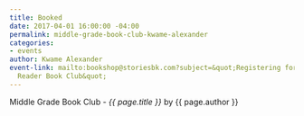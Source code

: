 ```yaml
---
title: Booked
date: 2017-04-01 16:00:00 -04:00
permalink: middle-grade-book-club-kwame-alexander
categories:
- events
author: Kwame Alexander
event-link: mailto:bookshop@storiesbk.com?subject=&quot;Registering for 4/1 Middle
  Reader Book Club&quot;
---
```


Middle Grade Book Club - *{{ page.title }}* by {{ page.author }}
